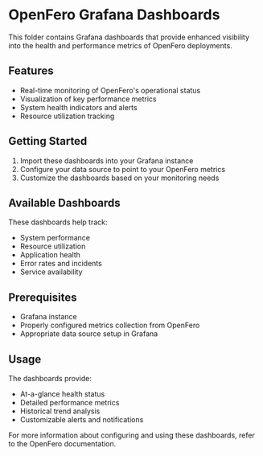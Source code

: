 # OpenFero Grafana Dashboards

This folder contains Grafana dashboards that provide enhanced visibility into the health and performance metrics of OpenFero deployments.

## Features

- Real-time monitoring of OpenFero's operational status
- Visualization of key performance metrics
- System health indicators and alerts
- Resource utilization tracking

## Getting Started

1. Import these dashboards into your Grafana instance
2. Configure your data source to point to your OpenFero metrics
3. Customize the dashboards based on your monitoring needs

## Available Dashboards

These dashboards help track:

- System performance
- Resource utilization
- Application health
- Error rates and incidents
- Service availability

## Prerequisites

- Grafana instance
- Properly configured metrics collection from OpenFero
- Appropriate data source setup in Grafana

## Usage

The dashboards provide:

- At-a-glance health status
- Detailed performance metrics
- Historical trend analysis
- Customizable alerts and notifications

For more information about configuring and using these dashboards, refer to the OpenFero documentation.

